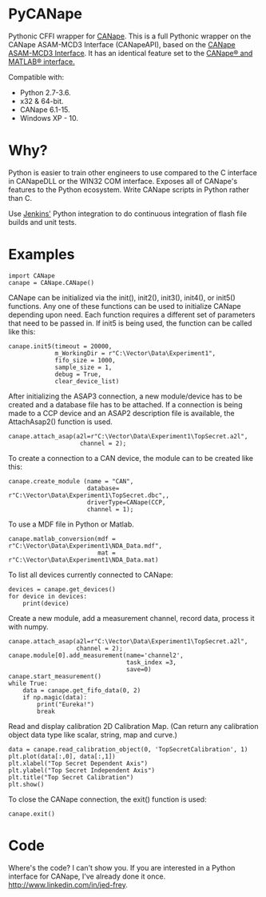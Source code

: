 # PyCANape
Pythonic CFFI wrapper for [CANape](https://vector.com/vi_canape_en.html). This is a full Pythonic wrapper on the CANape ASAM-MCD3 Interface (CANapeAPI), based on the [CANape ASAM-MCD3 Interface](http://vector.com/portal/medien/cmc/application_notes/AN-AMC-1-103_CANape_ASAM_MCD3_Interface.pdf). It has an identical feature set to the [CANape® and MATLAB® interface.](http://vector.com/portal/medien/cmc/application_notes/AN-IMC-1-004_Interface_Programming_between_CANape_and_MATLAB.pdf)

Compatible with:

- Python 2.7-3.6.
- x32 & 64-bit.
- CANape 6.1-15.
- Windows XP - 10.

# Why?

Python is easier to train other engineers to use compared to the C interface in CANapeDLL or the WIN32 COM interface. Exposes all of CANape's features to the Python ecosystem. Write CANape scripts in Python rather than C.

Use [Jenkins'](https://jenkins.io) Python integration to do continuous integration of flash file builds and unit tests.

# Examples

    import CANape
    canape = CANape.CANape()
    
CANape can be initialized via the init(), init2(), init3(), init4(), or init5() functions.  Any one of these functions can be used to initialize CANape depending upon need. Each function requires a different set of parameters that need to be passed in. If init5 is being used, the function can be called like this: 

    canape.init5(timeout = 20000,
                 m_WorkingDir = r"C:\Vector\Data\Experiment1",
                 fifo_size = 1000, 
                 sample_size = 1,
                 debug = True,
                 clear_device_list)
                 
After initializing the ASAP3 connection, a new module/device has to be created and a database file has to be attached. If a connection is being made to a CCP device and an ASAP2 description file is available, the AttachAsap2() function is used. 

    canape.attach_asap(a2l=r"C:\Vector\Data\Experiment1\TopSecret.a2l",
                        channel = 2);
                     
To create a connection to a CAN device, the module can to be created like this: 

    canape.create_module (name = "CAN", 
                          database= r"C:\Vector\Data\Experiment1\TopSecret.dbc",,
                          driverType=CANape(CCP, 
                          channel = 1);
    
To use a MDF file in Python or Matlab. 

    canape.matlab_conversion(mdf = r"C:\Vector\Data\Experiment1\NDA_Data.mdf",
                             mat = r"C:\Vector\Data\Experiment1\NDA_Data.mat)
                            
To list all devices currently connected to CANape:

    devices = canape.get_devices()
    for device in devices:
        print(device)

Create a new module, add a measurement channel, record data, process it with numpy.
  
    canape.attach_asap(a2l=r"C:\Vector\Data\Experiment1\TopSecret.a2l",
                       channel = 2);
    canape.module[0].add_measurement(name='channel2',
                                     task_index =3,
                                     save=0)
    canape.start_measurement()
    while True:
        data = canape.get_fifo_data(0, 2)
        if np.magic(data):
            print("Eureka!")
            break
            
Read and display calibration 2D Calibration Map. (Can return any calibration object data type like scalar, string, map
and curve.)

    data = canape.read_calibration_object(0, 'TopSecretCalibration', 1)
    plt.plot(data[:,0], data[:,1])
    plt.xlabel("Top Secret Dependent Axis")
    plt.ylabel("Top Secret Independent Axis")
    plt.title("Top Secret Calibration")
    plt.show()

To close the CANape connection, the exit() function is used: 

    canape.exit()

# Code

Where's the code? I can't show you. If you are interested in a Python interface for CANape, I've already done it once. http://www.linkedin.com/in/jed-frey.
